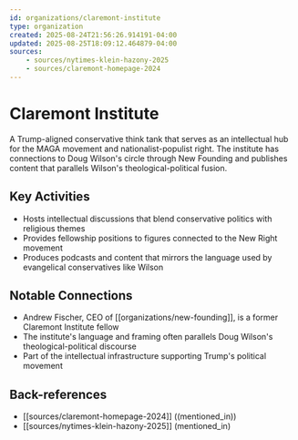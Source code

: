 ```yaml
---
id: organizations/claremont-institute
type: organization
created: 2025-08-24T21:56:26.914191-04:00
updated: 2025-08-25T18:09:12.464879-04:00
sources:
    - sources/nytimes-klein-hazony-2025
    - sources/claremont-homepage-2024
---
```


# Claremont Institute

A Trump-aligned conservative think tank that serves as an intellectual hub for the MAGA movement and nationalist-populist right. The institute has connections to Doug Wilson's circle through New Founding and publishes content that parallels Wilson's theological-political fusion.

## Key Activities

- Hosts intellectual discussions that blend conservative politics with religious themes
- Provides fellowship positions to figures connected to the New Right movement
- Produces podcasts and content that mirrors the language used by evangelical conservatives like Wilson

## Notable Connections

- Andrew Fischer, CEO of [[organizations/new-founding]], is a former Claremont Institute fellow
- The institute's language and framing often parallels Doug Wilson's theological-political discourse
- Part of the intellectual infrastructure supporting Trump's political movement

## Back-references
<!-- Auto-maintained by the system -->
- [[sources/claremont-homepage-2024]] ((mentioned_in))
- [[sources/nytimes-klein-hazony-2025]] (mentioned_in)

